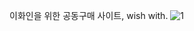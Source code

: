 이화인을 위한 공동구매 사이트, wish with.
![1](https://github.com/mmaybei/wishWith/assets/144984293/8e4c36ab-a044-4c5f-9df4-ca37a54edbf4)
